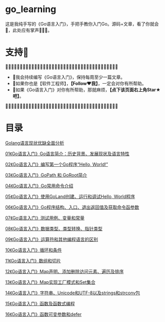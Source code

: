 # go_learning
这是我纯手写的《Go语言入门》，手把手教你入门Go。源码+文章，看了你就会🥴，此处应有掌声👏👏👏。

# 支持🤟
🤟🤟🤟🤟🤟🤟🤟🤟🤟🤟🤟🤟🤟🤟🤟🤟🤟🤟🤟🤟🤟🤟🤟🤟🤟🤟🤟🤟🤟🤟🤟🤟🤟🤟🤟🤟🤟🤟🤟
- 🎸我会持续编写《Go语言入门》，保持每周至少一篇文章。
- 🎸如果你也是【软件工程师】，**【Follow❤️我】**，一定会对你有所帮助。
- 🎸如果《Go语言入门》对你有所帮助，那就麻烦，**【点下该页面右上角Star★吧】**。

🤟🤟🤟🤟🤟🤟🤟🤟🤟🤟🤟🤟🤟🤟🤟🤟🤟🤟🤟🤟🤟🤟🤟🤟🤟🤟🤟🤟🤟🤟🤟🤟🤟🤟🤟🤟🤟🤟🤟

# 目录
[Golang语言现状优缺全面分析
](https://blog.csdn.net/oHaiKuoTianKong1682/article/details/107836785)

[01《Go语言入门》Go语言简介：历史背景、发展现状及语言特性
](https://blog.csdn.net/oHaiKuoTianKong1682/article/details/111932807)

[02《Go语言入门》编写第一个Go程序“Hello, World!”
](https://blog.csdn.net/oHaiKuoTianKong1682/article/details/111986564)

[03《Go语言入门》GoPath 和 GoRoot简介](https://blog.csdn.net/oHaiKuoTianKong1682/article/details/111991281)

[04《Go语言入门》Go常用命令介绍](https://blog.csdn.net/oHaiKuoTianKong1682/article/details/112190163)

[05《Go语言入门》使用GoLand创建、运行和调试Hello, World程序](https://blog.csdn.net/oHaiKuoTianKong1682/article/details/112221648)

[06《Go语言入门》Go程序结构、入口、退出返回值及获取命令函参数](https://blog.csdn.net/oHaiKuoTianKong1682/article/details/112236723)

[07《Go语言入门》测试用例、变量和常量](https://blog.csdn.net/oHaiKuoTianKong1682/article/details/112241800)

[08《Go语言入门》数据类型、类型转换、指针类型](https://blog.csdn.net/oHaiKuoTianKong1682/article/details/112385937)

[09《Go语言入门》运算符和其他编程语言的区别](https://blog.csdn.net/oHaiKuoTianKong1682/article/details/112473349)

[10《Go语言入门》循环和条件](https://blog.csdn.net/oHaiKuoTianKong1682/article/details/112516474)

[11《Go语言入门》数组和切片](https://blog.csdn.net/oHaiKuoTianKong1682/article/details/112794608)

[12《Go语言入门》Map声明、添加删除访问元素、遍历及排序](https://blog.csdn.net/oHaiKuoTianKong1682/article/details/112919456)

[13《Go语言入门》Map实现工厂模式和Set集合](https://blog.csdn.net/oHaiKuoTianKong1682/article/details/112975380)

[14《Go语言入门》字符串、Unicode和UTF-8以及strings和strconv包](https://blog.csdn.net/oHaiKuoTianKong1682/article/details/113098823)

[15《Go语言入门》函数及函数式编程](https://blog.csdn.net/oHaiKuoTianKong1682/article/details/113370674)

[16《Go语言入门》函数可变参数和defer](https://blog.csdn.net/oHaiKuoTianKong1682/article/details/114024422)

[]()

[]()
